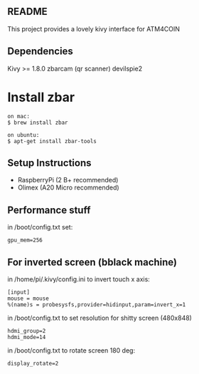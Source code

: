 README
------

This project provides a lovely kivy interface for ATM4COIN

Dependencies
------------

Kivy >= 1.8.0
zbarcam (qr scanner)
devilspie2

# Install zbar
    on mac:
    $ brew install zbar

    on ubuntu:
    $ apt-get install zbar-tools


Setup Instructions
------------------

*   RaspberryPi (2 B+ recommended)
*   Olimex (A20 Micro recommended)


Performance stuff
-----------------

in /boot/config.txt set:

    gpu_mem=256

For inverted screen (bblack machine)
-------------------

in /home/pi/.kivy/config.ini to invert touch x axis:

    [input]
    mouse = mouse
    %(name)s = probesysfs,provider=hidinput,param=invert_x=1

in /boot/config.txt to set resolution for shitty screen (480x848)

    hdmi_group=2
    hdmi_mode=14

in /boot/config.txt to rotate screen 180 deg:

    display_rotate=2

